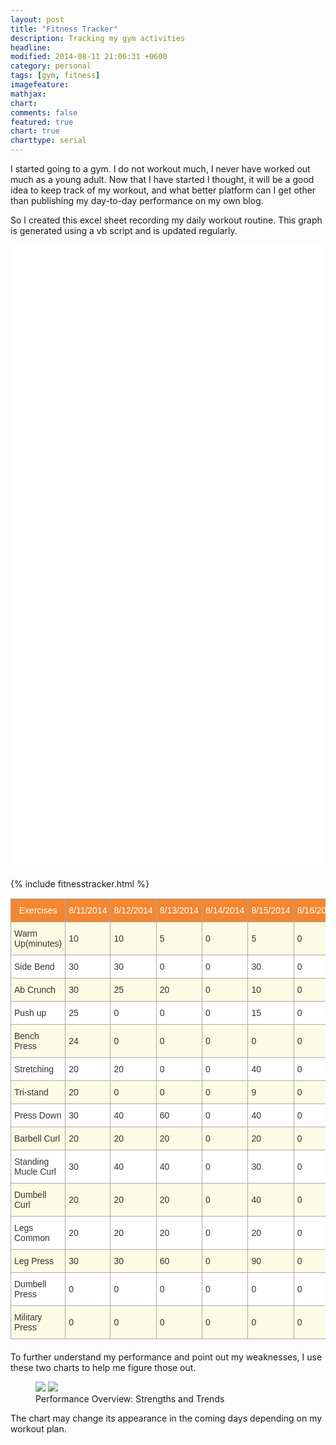 ```yaml
---
layout: post
title: "Fitness Tracker"
description: Tracking my gym activities
headline: 
modified: 2014-08-11 21:06:31 +0600
category: personal
tags: [gym, fitness]
imagefeature: 
mathjax: 
chart: 
comments: false
featured: true
chart: true
charttype: serial
---
```

I started going to a gym. I do not workout much, I never have worked out much as a young adult. Now that I have started I thought, it will be a good idea to keep track of my workout, and what better platform can I get other than publishing my day-to-day performance on my own blog.

So I created this excel sheet recording my daily workout routine. This graph is generated using a vb script and is updated regularly.

<div id="chartdiv" style="width: 100%; height: 1000px; background-color: #FFFFFF;" ></div>

<script type="text/javascript" src="http://cdn.amcharts.com/lib/3/exporting/amexport.js"></script>
<script type="text/javascript" src="http://cdn.amcharts.com/lib/3/exporting/canvg.js"></script>
<script type="text/javascript" src="http://cdn.amcharts.com/lib/3/exporting/rgbcolor.js"></script>
<script type="text/javascript" src="http://cdn.amcharts.com/lib/3/exporting/filesaver.js"></script>

{% include fitnesstracker.html %}

<style type="text/css">
.tg  {border-collapse:collapse;border-spacing:0;border-color:#aaa;margin:0px auto; margin-bottom: 20px; margin-top: 15px;}
.tg td{font-family:Arial, sans-serif;font-size:14px;padding:10px 5px;border-style:solid;border-width:1px;overflow:hidden;word-break:normal;border-color:#aaa;color:#333;background-color:#fff;}
.tg th{font-family:Arial, sans-serif;font-size:14px;font-weight:normal;padding:10px 5px;border-style:solid;border-width:1px;overflow:hidden;word-break:normal;border-color:#aaa;color:#fff;background-color:#f38630;}
.tg .tg-z2zr{background-color:#FCFBE3}
</style>
<table class="tg row" style="width:100%">
  <tr>
    <th class="tg-031e">Exercises</th>
    <th class="tg-031e">8/11/2014</th>
    <th class="tg-031e">8/12/2014</th>
    <th class="tg-031e">8/13/2014</th>
    <th class="tg-031e">8/14/2014</th>
    <th class="tg-031e">8/15/2014</th>
    <th class="tg-031e">8/16/2014</th>
    <th class="tg-031e">8/17/2014</th>
    <th class="tg-031e">8/18/2014</th>
    <th class="tg-031e">8/19/2014</th>
  </tr>
  <tr>
    <td class="tg-z2zr">Warm Up(minutes)</td>
    <td class="tg-z2zr">10</td>
    <td class="tg-z2zr">10</td>
    <td class="tg-z2zr">5</td>
    <td class="tg-z2zr">0</td>
    <td class="tg-z2zr">5</td>
    <td class="tg-z2zr">0</td>
    <td class="tg-z2zr">5</td>
    <td class="tg-z2zr">10</td>
    <td class="tg-z2zr">10</td>
  </tr>
  <tr>
    <td class="tg-031e">Side Bend</td>
    <td class="tg-031e">30</td>
    <td class="tg-031e">30</td>
    <td class="tg-031e">0</td>
    <td class="tg-031e">0</td>
    <td class="tg-031e">30</td>
    <td class="tg-031e">0</td>
    <td class="tg-031e">30</td>
    <td class="tg-031e">30</td>
    <td class="tg-031e">30</td>
  </tr>
  <tr>
    <td class="tg-z2zr">Ab Crunch</td>
    <td class="tg-z2zr">30</td>
    <td class="tg-z2zr">25</td>
    <td class="tg-z2zr">20</td>
    <td class="tg-z2zr">0</td>
    <td class="tg-z2zr">10</td>
    <td class="tg-z2zr">0</td>
    <td class="tg-z2zr">5</td>
    <td class="tg-z2zr">0</td>
    <td class="tg-z2zr">30</td>
  </tr>
  <tr>
    <td class="tg-031e">Push up</td>
    <td class="tg-031e">25</td>
    <td class="tg-031e">0</td>
    <td class="tg-031e">0</td>
    <td class="tg-031e">0</td>
    <td class="tg-031e">15</td>
    <td class="tg-031e">0</td>
    <td class="tg-031e">5</td>
    <td class="tg-031e">0</td>
    <td class="tg-031e">30</td>
  </tr>
  <tr>
    <td class="tg-z2zr">Bench Press</td>
    <td class="tg-z2zr">24</td>
    <td class="tg-z2zr">0</td>
    <td class="tg-z2zr">0</td>
    <td class="tg-z2zr">0</td>
    <td class="tg-z2zr">0</td>
    <td class="tg-z2zr">0</td>
    <td class="tg-z2zr">3</td>
    <td class="tg-z2zr">10</td>
    <td class="tg-z2zr">30</td>
  </tr>
  <tr>
    <td class="tg-031e">Stretching</td>
    <td class="tg-031e">20</td>
    <td class="tg-031e">20</td>
    <td class="tg-031e">0</td>
    <td class="tg-031e">0</td>
    <td class="tg-031e">40</td>
    <td class="tg-031e">0</td>
    <td class="tg-031e">20</td>
    <td class="tg-031e">30</td>
    <td class="tg-031e">20</td>
  </tr>
  <tr>
    <td class="tg-z2zr">Tri-stand</td>
    <td class="tg-z2zr">20</td>
    <td class="tg-z2zr">0</td>
    <td class="tg-z2zr">0</td>
    <td class="tg-z2zr">0</td>
    <td class="tg-z2zr">9</td>
    <td class="tg-z2zr">0</td>
    <td class="tg-z2zr">2</td>
    <td class="tg-z2zr">0</td>
    <td class="tg-z2zr">0</td>
  </tr>
  <tr>
    <td class="tg-031e">Press Down</td>
    <td class="tg-031e">30</td>
    <td class="tg-031e">40</td>
    <td class="tg-031e">60</td>
    <td class="tg-031e">0</td>
    <td class="tg-031e">40</td>
    <td class="tg-031e">0</td>
    <td class="tg-031e">30</td>
    <td class="tg-031e">50</td>
    <td class="tg-031e">50</td>
  </tr>
  <tr>
    <td class="tg-z2zr">Barbell Curl</td>
    <td class="tg-z2zr">20</td>
    <td class="tg-z2zr">20</td>
    <td class="tg-z2zr">20</td>
    <td class="tg-z2zr">0</td>
    <td class="tg-z2zr">20</td>
    <td class="tg-z2zr">0</td>
    <td class="tg-z2zr">20</td>
    <td class="tg-z2zr">20</td>
    <td class="tg-z2zr">30</td>
  </tr>
  <tr>
    <td class="tg-031e">Standing Mucle Curl</td>
    <td class="tg-031e">30</td>
    <td class="tg-031e">40</td>
    <td class="tg-031e">40</td>
    <td class="tg-031e">0</td>
    <td class="tg-031e">30</td>
    <td class="tg-031e">0</td>
    <td class="tg-031e">10</td>
    <td class="tg-031e">50</td>
    <td class="tg-031e">40</td>
  </tr>
  <tr>
    <td class="tg-z2zr">Dumbell Curl</td>
    <td class="tg-z2zr">20</td>
    <td class="tg-z2zr">20</td>
    <td class="tg-z2zr">20</td>
    <td class="tg-z2zr">0</td>
    <td class="tg-z2zr">40</td>
    <td class="tg-z2zr">0</td>
    <td class="tg-z2zr">20</td>
    <td class="tg-z2zr">40</td>
    <td class="tg-z2zr">30</td>
  </tr>
  <tr>
    <td class="tg-031e">Legs Common</td>
    <td class="tg-031e">20</td>
    <td class="tg-031e">20</td>
    <td class="tg-031e">20</td>
    <td class="tg-031e">0</td>
    <td class="tg-031e">20</td>
    <td class="tg-031e">0</td>
    <td class="tg-031e">20</td>
    <td class="tg-031e">20</td>
    <td class="tg-031e">20</td>
  </tr>
  <tr>
    <td class="tg-z2zr">Leg Press</td>
    <td class="tg-z2zr">30</td>
    <td class="tg-z2zr">30</td>
    <td class="tg-z2zr">60</td>
    <td class="tg-z2zr">0</td>
    <td class="tg-z2zr">90</td>
    <td class="tg-z2zr">0</td>
    <td class="tg-z2zr">30</td>
    <td class="tg-z2zr">30</td>
    <td class="tg-z2zr">50</td>
  </tr>
  <tr>
    <td class="tg-031e">Dumbell Press</td>
    <td class="tg-031e">0</td>
    <td class="tg-031e">0</td>
    <td class="tg-031e">0</td>
    <td class="tg-031e">0</td>
    <td class="tg-031e">0</td>
    <td class="tg-031e">0</td>
    <td class="tg-031e">0</td>
    <td class="tg-031e">30</td>
    <td class="tg-031e">30</td>
  </tr>
  <tr>
    <td class="tg-z2zr">Military Press</td>
    <td class="tg-z2zr">0</td>
    <td class="tg-z2zr">0</td>
    <td class="tg-z2zr">0</td>
    <td class="tg-z2zr">0</td>
    <td class="tg-z2zr">0</td>
    <td class="tg-z2zr">0</td>
    <td class="tg-z2zr">0</td>
    <td class="tg-z2zr">44</td>
    <td class="tg-z2zr">30</td>
  </tr>
</table>

To further understand my performance and point out my weaknesses, I use these two charts to help me figure those out.

<figure class="half">
	<a href="{{ site.url }}/images/strengths.jpg" title="Strengths"><img src="{{ site.url }}/images/strengths.jpg"></a>
	<a href="{{ site.url }}/images/trends.jpg" title="Performance Overview: Trends"><img src="{{ site.url }}/images/trends.jpg"></a>
	<figcaption>Performance Overview: Strengths and Trends</figcaption>
</figure>

The chart may change its appearance in the coming days depending on my workout plan.